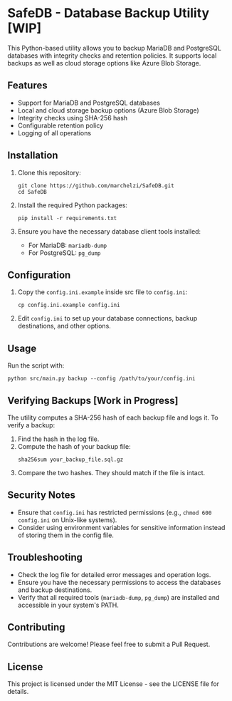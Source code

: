 # SafeDB - Database Backup Utility [WIP]

This Python-based utility allows you to backup MariaDB and PostgreSQL databases with integrity checks and retention policies. It supports local backups as well as cloud storage options like Azure Blob Storage.

## Features

- Support for MariaDB and PostgreSQL databases
- Local and cloud storage backup options (Azure Blob Storage)
- Integrity checks using SHA-256 hash
- Configurable retention policy
- Logging of all operations

## Installation

1. Clone this repository:
   ```
   git clone https://github.com/marchelzi/SafeDB.git
   cd SafeDB
   ```

2. Install the required Python packages:
   ```
   pip install -r requirements.txt
   ```

3. Ensure you have the necessary database client tools installed:
   - For MariaDB: `mariadb-dump`
   - For PostgreSQL: `pg_dump`

## Configuration

1. Copy the `config.ini.example` inside src file to `config.ini`:
   ```
   cp config.ini.example config.ini
   ```

2. Edit `config.ini` to set up your database connections, backup destinations, and other options.

## Usage

Run the script with:

```
python src/main.py backup --config /path/to/your/config.ini
```

## Verifying Backups [Work in Progress]

The utility computes a SHA-256 hash of each backup file and logs it. To verify a backup:

1. Find the hash in the log file.
2. Compute the hash of your backup file:
   ```
   sha256sum your_backup_file.sql.gz
   ```
3. Compare the two hashes. They should match if the file is intact.


## Security Notes

- Ensure that `config.ini` has restricted permissions (e.g., `chmod 600 config.ini` on Unix-like systems).
- Consider using environment variables for sensitive information instead of storing them in the config file.

## Troubleshooting

- Check the log file for detailed error messages and operation logs.
- Ensure you have the necessary permissions to access the databases and backup destinations.
- Verify that all required tools (`mariadb-dump`, `pg_dump`) are installed and accessible in your system's PATH.

## Contributing

Contributions are welcome! Please feel free to submit a Pull Request.

## License

This project is licensed under the MIT License - see the LICENSE file for details.
